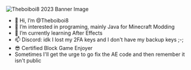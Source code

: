 ![Theboiboi8 2023 Banner Image](https://github.com/Theboiboi8/Theboiboi8/blob/7c0c84a8147dd0c876b4ebd12f96696a7db9912b/Full%202023%20Banner.png)

- 👋 Hi, I’m @Theboiboi8
- 👀 I’m interested in programing, mainly Java for Minecraft Modding
- 🌱 I’m currently learning After Effects
- 📫 Discord: idk I lost my 2FA keys and I don't have my backup keys ;-;
- 😎 Certified Block Game Enjoyer
- Sometimes I'll get the urge to go fix the AE code and then remember it isn't public
